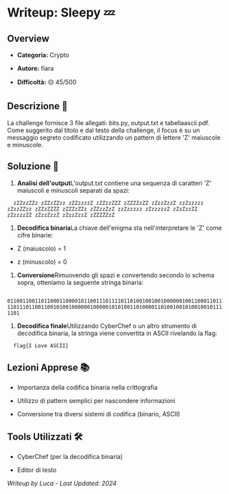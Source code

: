 Writeup: Sleepy 💤
==================

Overview
--------

*   **Categoria:** Crypto
    
*   **Autore:** fiara
    
*   **Difficoltà:** 🟡 45/500
    
    

Descrizione 📝
--------------

La challenge fornisce 3 file allegati: bits.py, output.txt e tabellaascii.pdf. Come suggerito dal titolo e dal testo della challenge, il focus è su un messaggio segreto codificato utilizzando un pattern di lettere 'Z' maiuscole e minuscole.

Soluzione 🎯
------------

1.  **Analisi dell'output**L'output.txt contiene una sequenza di caratteri 'Z' maiuscoli e minuscoli separati da spazi:
    

`   zZZzzZZz zZZzZZzz zZZzzzzZ zZZzzZZZ zZZZZzZZ zZzzZzzZ zzZzzzzz zZzzZZzz zZZzZZZZ zZZZzZZz zZZzzZzZ zzZzzzzz zZzzzzzZ zZzZzzZZ zZzzzzZZ zZzzZzzZ zZzzZzzZ zZZZZZzZ   `

1.  **Decodifica binaria**La chiave dell'enigma sta nell'interpretare le 'Z' come cifre binarie:
    

*   Z (maiuscolo) = 1
    
*   z (minuscolo) = 0
    

1.  **Conversione**Rimuovendo gli spazi e convertendo secondo lo schema sopra, otteniamo la seguente stringa binaria:
    

`   011001100110110001100001011001110111101101001001001000000100110001101111011101100110010100100000010000010101001101000011010010010100100101111101   `

1.  **Decodifica finale**Utilizzando CyberChef o un altro strumento di decodifica binaria, la stringa viene convertita in ASCII rivelando la flag:
    

`   flag{I Love ASCII}   `

Lezioni Apprese 📚
------------------

*   Importanza della codifica binaria nella crittografia
    
*   Utilizzo di pattern semplici per nascondere informazioni
    
*   Conversione tra diversi sistemi di codifica (binario, ASCII)
    

Tools Utilizzati 🛠️
--------------------

*   CyberChef (per la decodifica binaria)
    
*   Editor di testo
    

_Writeup by Luca - Last Updated: 2024_
